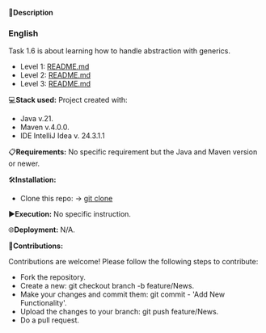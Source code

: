 📄**Description**

### English
Task 1.6 is about learning how to handle abstraction with generics.

- Level 1: [README.md](https://github.com/isaac-diez/1.6-Generics/tree/master/src/Level1/java/org)
- Level 2: [README.md](https://github.com/isaac-diez/1.6-Generics/tree/master/src/Level2/java/org)
- Level 3: [README.md](https://github.com/isaac-diez/1.6-Generics/tree/master/src/Level3/java/org)

💻**Stack used:**
Project created with:
- Java v.21.
- Maven v.4.0.0.
- IDE IntelliJ Idea v. 24.3.1.1

📋**Requirements:**
No specific requirement but the Java and Maven version or newer.

🛠️**Installation:**
- Clone this repo: -> [git clone](https://github.com/isaac-diez/1.6-Generics.git)

▶️**Execution:** No specific instruction.

🌐**Deployment:** N/A.

🤝**Contributions:**

Contributions are welcome! Please follow the following steps to contribute:

- Fork the repository.
- Create a new: git checkout branch -b feature/News.
- Make your changes and commit them: git commit - 'Add New Functionality'.
- Upload the changes to your branch: git push feature/News.
- Do a pull request.